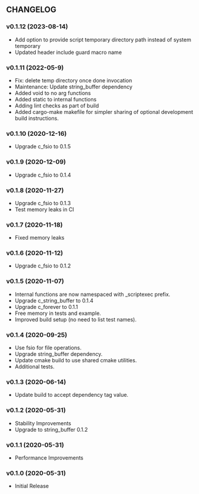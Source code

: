 ## CHANGELOG

### v0.1.12 (2023-08-14)

* Add option to provide script temporary directory path instead of system temporary
* Updated header include guard macro name

### v0.1.11 (2022-05-9)

* Fix: delete temp directory once done invocation
* Maintenance: Update string_buffer dependency
* Added void to no arg functions
* Added static to internal functions
* Adding lint checks as part of build
* Added cargo-make makefile for simpler sharing of optional development build instructions.

### v0.1.10 (2020-12-16)

* Upgrade c_fsio to 0.1.5

### v0.1.9 (2020-12-09)

* Upgrade c_fsio to 0.1.4

### v0.1.8 (2020-11-27)

* Upgrade c_fsio to 0.1.3
* Test memory leaks in CI

### v0.1.7 (2020-11-18)

* Fixed memory leaks

### v0.1.6 (2020-11-12)

* Upgrade c_fsio to 0.1.2

### v0.1.5 (2020-11-07)

* Internal functions are now namespaced with _scriptexec prefix.
* Upgrade c_string_buffer to 0.1.4
* Upgrade c_forever to 0.1.1
* Free memory in tests and example.
* Improved build setup (no need to list test names).

### v0.1.4 (2020-09-25)

* Use fsio for file operations.
* Upgrade string_buffer dependency.
* Update cmake build to use shared cmake utilities.
* Additional tests.

### v0.1.3 (2020-06-14)

* Update build to accept dependency tag value.

### v0.1.2 (2020-05-31)

* Stability Improvements
* Upgrade to string_buffer 0.1.2

### v0.1.1 (2020-05-31)

* Performance Improvements

### v0.1.0 (2020-05-31)

* Initial Release
